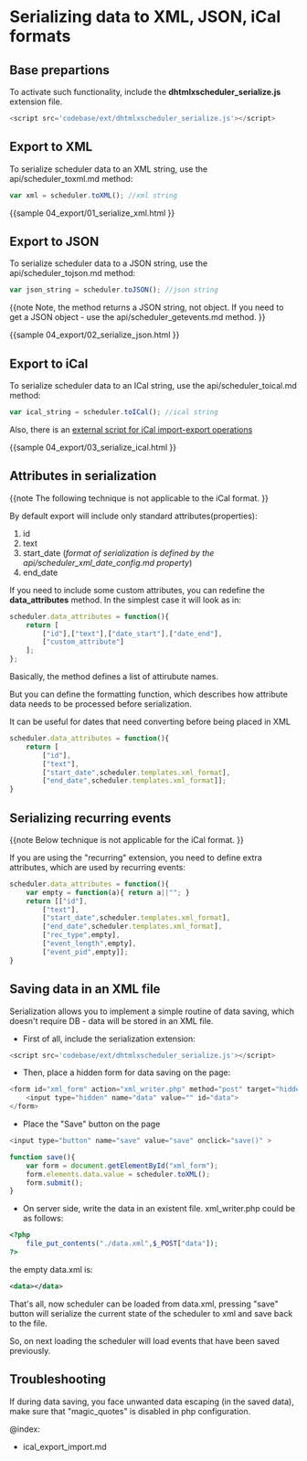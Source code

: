 
Serializing data to XML, JSON, iCal formats
========================================================

Base prepartions 
-------------------------------
To activate such functionality, include the **dhtmlxscheduler_serialize.js** extension file.


~~~js
<script src='codebase/ext/dhtmlxscheduler_serialize.js'></script>
~~~




Export to XML 
-------------------------------
To serialize scheduler data to an XML string, use the api/scheduler_toxml.md method:


~~~js
var xml = scheduler.toXML(); //xml string

~~~

{{sample
	04_export/01_serialize_xml.html
}}



Export to JSON 
--------------------------------
To serialize scheduler data to a JSON string, use the api/scheduler_tojson.md method: 


~~~js
var json_string = scheduler.toJSON(); //json string
~~~



{{note
Note, the method returns a JSON string, not object. If you need to get a JSON object - use the api/scheduler_getevents.md method.
}}

{{sample
	04_export/02_serialize_json.html
}}

Export to iCal 
---------------------------------
To serialize scheduler data to an ICal string, use the api/scheduler_toical.md method: 


~~~js
var ical_string = scheduler.toICal(); //ical string
~~~


Also, there is an [external script for iCal import-export operations](ical_export_import.md)

{{sample
	04_export/03_serialize_ical.html
}}

Attributes in serialization
---------------------------------

{{note
The following technique is not applicable to the iCal format. 
}}

By default export will include only standard attributes(properties):



1.  id
2.  text
3.  start_date (*format of serialization is defined by the api/scheduler_xml_date_config.md property*)
4.  end_date

  

If you need to include some custom attributes, you can redefine the **data_attributes** method. In the simplest case it will look as in:


~~~js
scheduler.data_attributes = function(){
	return [
		["id"],["text"],["date_start"],["date_end"],
		["custom_attribute"]
	];
};

~~~




Basically, the method defines a list of attirubute names. 


But you can define the formatting function, which describes how attribute data needs to be processed before serialization.

It can be useful for dates that need converting before being placed in XML

~~~js
scheduler.data_attributes = function(){
	return [
		["id"],
		["text"],
		["start_date",scheduler.templates.xml_format],
		["end_date",scheduler.templates.xml_format]];
}
~~~

Serializing recurring events
-----------------------------------------------
{{note
Below technique is not applicable for the iCal format. 
}}

If you are using the "recurring" extension, you need to define extra attributes, which are used by recurring events:

~~~js
scheduler.data_attributes = function(){
    var empty = function(a){ return a||""; }
    return [["id"],
		["text"],
		["start_date",scheduler.templates.xml_format],
		["end_date",scheduler.templates.xml_format],
		["rec_type",empty],
		["event_length",empty],
		["event_pid",empty]];
}
~~~



Saving data in an XML file
----------------------------------------------------

Serialization allows you to implement a simple routine of data saving, which doesn't require DB - data will be stored in an XML file. 

- First of all, include the serialization extension:

~~~js
<script src='codebase/ext/dhtmlxscheduler_serialize.js'></script>

~~~


- Then, place a hidden form for data saving on the page:


~~~js
<form id="xml_form" action="xml_writer.php" method="post" target="hidden_frame" >
	<input type="hidden" name="data" value="" id="data">
</form>

~~~


- Place the "Save" button on the page


~~~js
<input type="button" name="save" value="save" onclick="save()" >

~~~



~~~js
function save(){
	var form = document.getElementById("xml_form");
	form.elements.data.value = scheduler.toXML();
	form.submit();
}

~~~


- On server side, write the data in an existent file. xml_writer.php could be as follows:


~~~php
<?php
	file_put_contents("./data.xml",$_POST["data"]);
?>

~~~




the empty data.xml is:


~~~xml
<data></data>
~~~




That's all, now scheduler can be loaded from data.xml, pressing "save" button will serialize the current state of the scheduler to xml and save back to the file. 

So, on next loading the scheduler will load events that have been saved previously. 



## Troubleshooting 
If during data saving, you face unwanted data escaping (in the saved data), make sure that "magic_quotes" is disabled in php configuration. 

@index:
- ical_export_import.md